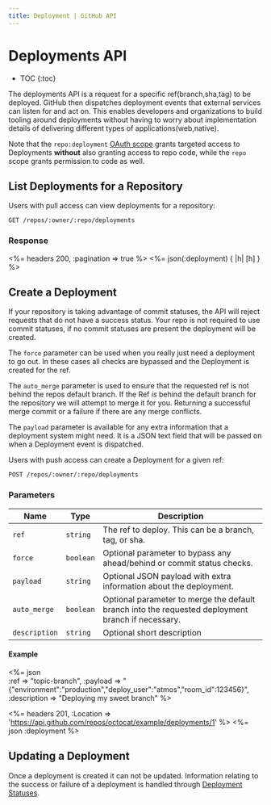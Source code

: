 ```yaml
---
title: Deployment | GitHub API
---
```


# Deployments API

* TOC
{:toc}

The deployments API is a request for a specific ref(branch,sha,tag) to be
deployed. GitHub then dispatches deployment events that external services can
listen for and act on. This enables developers and organizations to build
tooling around deployments without having to worry about implementation details
of delivering different types of applications(web,native).

Note that the `repo:deployment` [OAuth scope](/v3/oauth/#scopes) grants targeted
access to Deployments **without** also granting access to repo code, while the
`repo` scope grants permission to code as well.

## List Deployments for a Repository

Users with pull access can view deployments for a repository:

    GET /repos/:owner/:repo/deployments

### Response

<%= headers 200, :pagination => true %>
<%= json(:deployment) { |h| [h] } %>

## Create a Deployment

If your repository is taking advantage of commit statuses, the API will reject
requests that do not have a success status. Your repo is not required to use
commit statuses, if no commit statuses are present the deployment will be
created.

The `force` parameter can be used when you really just need a deployment to go
out. In these cases all checks are bypassed and the Deployment is created for
the ref.

The `auto_merge` parameter is used to ensure that the requested ref is not
behind the repos default branch. If the Ref *is* behind the
default branch for the repository we will attempt to merge it for you.
Returning a successful merge commit or a failure if there are any merge
conflicts.

The `payload` parameter is available for any extra information that a
deployment system might need. It is a JSON text field that will be passed on
when a Deployment event is dispatched.

Users with push access can create a Deployment for a given ref:

    POST /repos/:owner/:repo/deployments

### Parameters

Name | Type | Description 
-----|------|--------------
`ref`|`string`| The ref to deploy. This can be a branch, tag, or sha.
`force`|`boolean`| Optional parameter to bypass any ahead/behind or commit status checks.
`payload`|`string` | Optional JSON payload with extra information about the deployment.
`auto_merge`|`boolean`| Optional parameter to merge the default branch into the requested deployment branch if necessary.
`description`|`string` | Optional short description

#### Example

<%= json \
  :ref           => "topic-branch",
  :payload       => "{\"environment\":\"production\",\"deploy_user\":\"atmos\",\"room_id\":123456}",
  :description   => "Deploying my sweet branch"
%>

<%= headers 201,
      :Location =>
'https://api.github.com/repos/octocat/example/deployments/1' %>
<%= json :deployment %>

## Updating a Deployment

Once a deployment is created it can not be updated. Information relating to the
success or failure of a deployment is handled through [Deployment Statuses](/v3/repos/deployment_statuses/).
